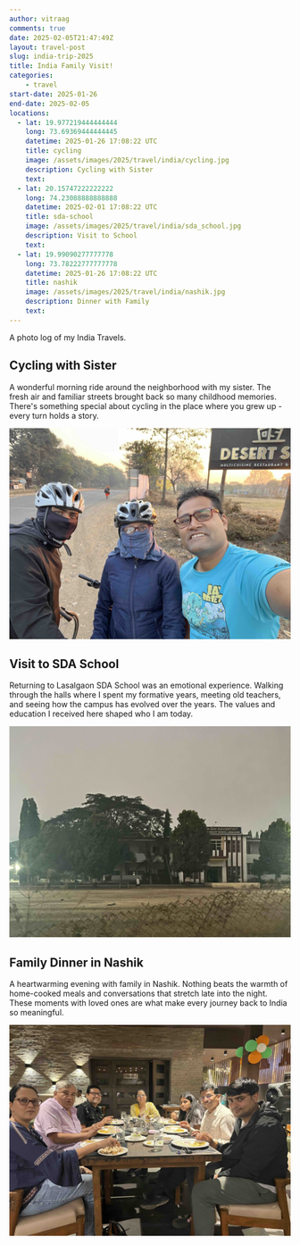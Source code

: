 ```yaml
---
author: vitraag
comments: true
date: 2025-02-05T21:47:49Z
layout: travel-post
slug: india-trip-2025 
title: India Family Visit!
categories:
    - travel
start-date: 2025-01-26
end-date: 2025-02-05
locations:
  - lat: 19.977219444444444
    long: 73.69369444444445
    datetime: 2025-01-26 17:08:22 UTC
    title: cycling
    image: /assets/images/2025/travel/india/cycling.jpg
    description: Cycling with Sister
    text:
  - lat: 20.15747222222222
    long: 74.23088888888888
    datetime: 2025-02-01 17:08:22 UTC
    title: sda-school
    image: /assets/images/2025/travel/india/sda_school.jpg
    description: Visit to School
    text:
  - lat: 19.99090277777778
    long: 73.78222777777778
    datetime: 2025-01-26 17:08:22 UTC
    title: nashik
    image: /assets/images/2025/travel/india/nashik.jpg
    description: Dinner with Family
    text:
---
```

A photo log of my India Travels.

## Cycling with Sister

A wonderful morning ride around the neighborhood with my sister. The fresh air and familiar streets brought back so many childhood memories. There's something special about cycling in the place where you grew up - every turn holds a story.

![Cycling with Sister](/assets/images/2025/travel/india/cycling.jpg)

## Visit to SDA School

Returning to Lasalgaon SDA School was an emotional experience. Walking through the halls where I spent my formative years, meeting old teachers, and seeing how the campus has evolved over the years. The values and education I received here shaped who I am today.

![SDA School](/assets/images/2025/travel/india/sda_school.jpg)

## Family Dinner in Nashik

A heartwarming evening with family in Nashik. Nothing beats the warmth of home-cooked meals and conversations that stretch late into the night. These moments with loved ones are what make every journey back to India so meaningful.

![Dinner with Family](/assets/images/2025/travel/india/nashik.jpg)

